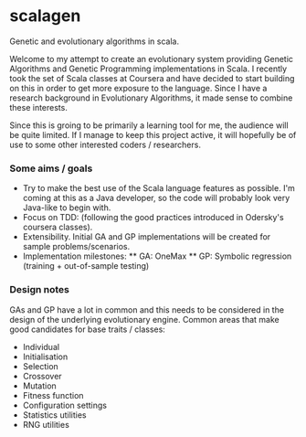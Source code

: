 scalagen
========

Genetic and evolutionary algorithms in scala.

Welcome to my attempt to create an evolutionary system providing Genetic Algorithms and Genetic Programming
implementations in Scala. I recently took the set of Scala classes at Coursera and have decided to start
building on this in order to get more exposure to the language. Since I have a research background in Evolutionary
Algorithms, it made sense to combine these interests.

Since this is groing to be primarily a learning tool for me, the audience will be quite limited. If I manage to keep
this project active, it will hopefully be of use to some other interested coders / researchers.

### Some aims / goals
* Try to make the best use of the Scala language features as possible. I'm coming at this as a Java developer, so the
code will probably look very Java-like to begin with.
* Focus on TDD: (following the good practices introduced in Odersky's coursera classes).
* Extensibility. Initial GA and GP implementations will be created for sample problems/scenarios.
* Implementation milestones:
** GA: OneMax
** GP: Symbolic regression (training + out-of-sample testing)


### Design notes
GAs and GP have a lot in common and this needs to be considered in the design of the underlying evolutionary engine.
Common areas that make good candidates for base traits / classes:
* Individual
* Initialisation
* Selection
* Crossover
* Mutation
* Fitness function
* Configuration settings
* Statistics utilities
* RNG utilities

